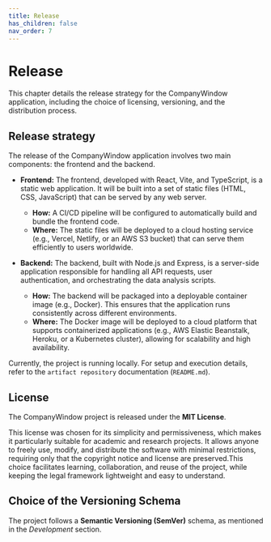 ```yaml
---
title: Release
has_children: false
nav_order: 7
---
```


# Release

This chapter details the release strategy for the CompanyWindow application, including the choice of licensing, versioning, and the distribution process.  

## Release strategy
The release of the CompanyWindow application involves two main components: the frontend and the backend.  

- **Frontend:** The frontend, developed with React, Vite, and TypeScript, is a static web application. It will be built into a set of static files (HTML, CSS, JavaScript) that can be served by any web server.  
  - **How:** A CI/CD pipeline will be configured to automatically build and bundle the frontend code.  
  - **Where:** The static files will be deployed to a cloud hosting service (e.g., Vercel, Netlify, or an AWS S3 bucket) that can serve them efficiently to users worldwide.  

- **Backend:** The backend, built with Node.js and Express, is a server-side application responsible for handling all API requests, user authentication, and orchestrating the data analysis scripts.  
  - **How:** The backend will be packaged into a deployable container image (e.g., Docker). This ensures that the application runs consistently across different environments.  
  - **Where:** The Docker image will be deployed to a cloud platform that supports containerized applications (e.g., AWS Elastic Beanstalk, Heroku, or a Kubernetes cluster), allowing for scalability and high availability.  

Currently, the project is running locally. For setup and execution details, refer to the `artifact repository` documentation (`README.md`).  

## License  

The CompanyWindow project is released under the **MIT License**.

This license was chosen for its simplicity and permissiveness, which makes it particularly suitable for academic and research projects. It allows anyone to freely use, modify, and distribute the software with minimal restrictions, requiring only that the copyright notice and license are preserved.This choice facilitates learning, collaboration, and reuse of the project, while keeping the legal framework lightweight and easy to understand.


## Choice of the Versioning Schema  

The project follows a **Semantic Versioning (SemVer)** schema, as mentioned in the *Development* section.  

